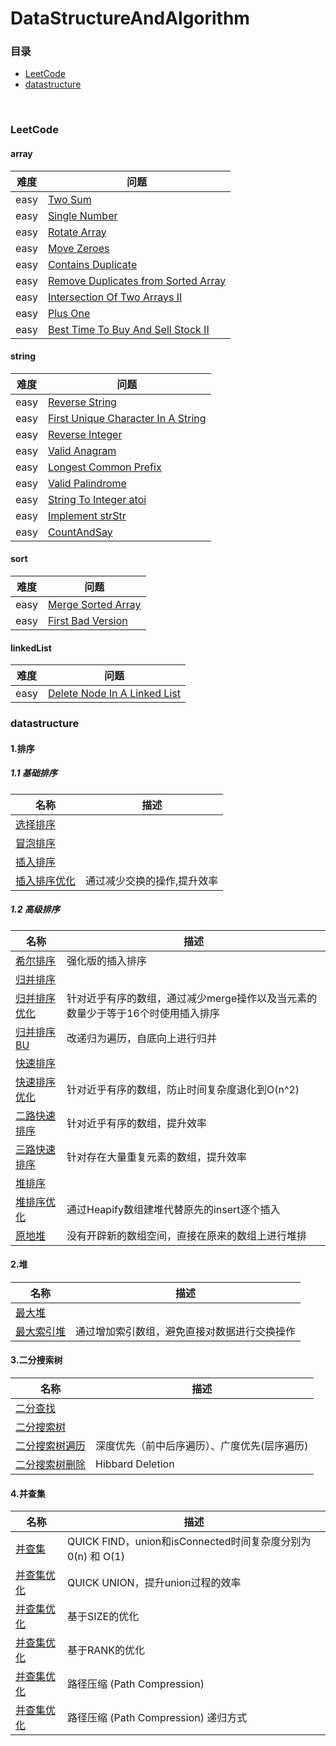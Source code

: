 # DataStructureAndAlgorithm

### 目录

 * [LeetCode](#LeetCode)
 * [datastructure](#datastructure)

<br>


### LeetCode

#### array

|  难度  | 问题 |
|---|---|
|  easy | [Two Sum](https://github.com/junyu0577/DataStructureAndAlgorithm/blob/master/solution/src/main/java/com/github/junyu/solution/easy/array/_001_TwoSum.java) |
|  easy | [Single Number](https://github.com/junyu0577/DataStructureAndAlgorithm/blob/master/solution/src/main/java/com/github/junyu/solution/easy/array/_002_SingleNumber.java) |
|  easy | [Rotate Array](https://github.com/junyu0577/DataStructureAndAlgorithm/blob/master/solution/src/main/java/com/github/junyu/solution/easy/array/_003_RotateArray.java) |
|  easy | [Move Zeroes](https://github.com/junyu0577/DataStructureAndAlgorithm/blob/master/solution/src/main/java/com/github/junyu/solution/easy/array/_004MoveZeroes.java) |
|  easy | [Contains Duplicate](https://github.com/junyu0577/DataStructureAndAlgorithm/blob/master/solution/src/main/java/com/github/junyu/solution/easy/array/_005_ContainsDuplicate.java) |
|  easy | [Remove Duplicates from Sorted Array](https://github.com/junyu0577/DataStructureAndAlgorithm/blob/master/solution/src/main/java/com/github/junyu/solution/easy/array/_006_RemoveDuplicatesfromSortedArray.java) |
|  easy | [Intersection Of Two Arrays II](https://github.com/junyu0577/DataStructureAndAlgorithm/blob/master/solution/src/main/java/com/github/junyu/solution/easy/array/_007_IntersectionOfTwoArrays_II.java) |
|  easy | [Plus One](https://github.com/junyu0577/DataStructureAndAlgorithm/blob/master/solution/src/main/java/com/github/junyu/solution/easy/array/_008_PlusOne.java) |
|  easy | [Best Time To Buy And Sell Stock II](https://github.com/junyu0577/DataStructureAndAlgorithm/blob/master/solution/src/main/java/com/github/junyu/solution/easy/array/_009_BestTimeToBuyAndSellStockII.java) |

#### string

|  难度  | 问题 |
|---|---|
|  easy | [Reverse String](https://github.com/junyu0577/DataStructureAndAlgorithm/blob/master/solution/src/main/java/com/github/junyu/solution/easy/string/_001_ReverseString.java) |
|  easy | [First Unique Character In A String](https://github.com/junyu0577/DataStructureAndAlgorithm/blob/master/solution/src/main/java/com/github/junyu/solution/easy/string/_002_FirstUniqueCharacterInAString.java) |
|  easy | [Reverse Integer](https://github.com/junyu0577/DataStructureAndAlgorithm/blob/master/solution/src/main/java/com/github/junyu/solution/easy/string/_003_ReverseInteger.java) |
|  easy | [Valid Anagram](https://github.com/junyu0577/DataStructureAndAlgorithm/blob/master/solution/src/main/java/com/github/junyu/solution/easy/string/_004_ValidAnagram.java) |
|  easy | [Longest Common Prefix](https://github.com/junyu0577/DataStructureAndAlgorithm/blob/master/solution/src/main/java/com/github/junyu/solution/easy/string/_005_LongestCommonPrefix.java) |
|  easy | [Valid Palindrome](https://github.com/junyu0577/DataStructureAndAlgorithm/blob/master/solution/src/main/java/com/github/junyu/solution/easy/string/_006_ValidPalindrome.java) |
|  easy | [String To Integer atoi](https://github.com/junyu0577/DataStructureAndAlgorithm/blob/master/solution/src/main/java/com/github/junyu/solution/easy/string/_007_StringToInteger_atoi.java) |
|  easy | [Implement strStr](https://github.com/junyu0577/DataStructureAndAlgorithm/blob/master/solution/src/main/java/com/github/junyu/solution/easy/string/_008_Implement_strStr.java) |
|  easy | [CountAndSay](https://github.com/junyu0577/DataStructureAndAlgorithm/blob/master/solution/src/main/java/com/github/junyu/solution/easy/string/_009_CountAndSay.java) |

#### sort

|  难度  | 问题 |
|---|---|
|  easy | [Merge Sorted Array](https://github.com/junyu0577/DataStructureAndAlgorithm/blob/master/solution/src/main/java/com/github/junyu/solution/easy/sort/_001_MergeSortedArray.java) |
|  easy | [First Bad Version](https://github.com/junyu0577/DataStructureAndAlgorithm/blob/master/solution/src/main/java/com/github/junyu/solution/easy/sort/_002_FirstBadVersion.java) |

#### linkedList

|  难度  | 问题 |
|---|---|
|  easy | [Delete Node In A Linked List](https://github.com/junyu0577/DataStructureAndAlgorithm/blob/master/solution/src/main/java/com/github/junyu/solution/easy/linkedList/_001_DeleteNodeInALinkedList.java) |

### datastructure

#### 1.排序
##### 1.1 基础排序
|  名称  | 描述 |
|---|---|
|  [选择排序](https://github.com/junyu0577/DataStructureAndAlgorithm/blob/master/solution/src/main/java/com/github/junyu/solution/data_structure/sort/SelectionSort.java) |  |
|  [冒泡排序](https://github.com/junyu0577/DataStructureAndAlgorithm/blob/master/solution/src/main/java/com/github/junyu/solution/data_structure/sort/BubbleSort.java) |  |
|  [插入排序](https://github.com/junyu0577/DataStructureAndAlgorithm/blob/master/solution/src/main/java/com/github/junyu/solution/data_structure/sort/InsertionSort.java) |  |
|  [插入排序优化](https://github.com/junyu0577/DataStructureAndAlgorithm/blob/master/solution/src/main/java/com/github/junyu/solution/data_structure/sort/InsertionSort2.java) | 通过减少交换的操作,提升效率 |

##### 1.2 高级排序
|  名称  | 描述 |
|---|---|
|  [希尔排序](https://github.com/junyu0577/DataStructureAndAlgorithm/blob/master/solution/src/main/java/com/github/junyu/solution/data_structure/sort/ShellSort.java) | 强化版的插入排序 |
|  [归并排序](https://github.com/junyu0577/DataStructureAndAlgorithm/blob/master/solution/src/main/java/com/github/junyu/solution/data_structure/sort/MergeSort.java) |  |
|  [归并排序优化](https://github.com/junyu0577/DataStructureAndAlgorithm/blob/master/solution/src/main/java/com/github/junyu/solution/data_structure/sort/MergeSort2.java) | 针对近乎有序的数组，通过减少merge操作以及当元素的数量少于等于16个时使用插入排序 |
|  [归并排序BU](https://github.com/junyu0577/DataStructureAndAlgorithm/blob/master/solution/src/main/java/com/github/junyu/solution/data_structure/sort/MergeSortBU.java) | 改递归为遍历，自底向上进行归并 |
|  [快速排序](https://github.com/junyu0577/DataStructureAndAlgorithm/blob/master/solution/src/main/java/com/github/junyu/solution/data_structure/sort/QuickSort.java) |  |
|  [快速排序优化](https://github.com/junyu0577/DataStructureAndAlgorithm/blob/master/solution/src/main/java/com/github/junyu/solution/data_structure/sort/QuickSort2.java) | 针对近乎有序的数组，防止时间复杂度退化到O(n^2) |
|  [二路快速排序](https://github.com/junyu0577/DataStructureAndAlgorithm/blob/master/solution/src/main/java/com/github/junyu/solution/data_structure/sort/QuickSort3.java) | 针对近乎有序的数组，提升效率 |
|  [三路快速排序](https://github.com/junyu0577/DataStructureAndAlgorithm/blob/master/solution/src/main/java/com/github/junyu/solution/data_structure/sort/QuickSort4.java) | 针对存在大量重复元素的数组，提升效率 |
|  [堆排序](https://github.com/junyu0577/DataStructureAndAlgorithm/blob/master/solution/src/main/java/com/github/junyu/solution/data_structure/sort/HeapSort.java) |  |
|  [堆排序优化](https://github.com/junyu0577/DataStructureAndAlgorithm/blob/master/solution/src/main/java/com/github/junyu/solution/data_structure/sort/HeapSort2.java) | 通过Heapify数组建堆代替原先的insert逐个插入 |
|  [原地堆](https://github.com/junyu0577/DataStructureAndAlgorithm/blob/master/solution/src/main/java/com/github/junyu/solution/data_structure/sort/HeapSort3.java) | 没有开辟新的数组空间，直接在原来的数组上进行堆排 |

#### 2.堆
|  名称  | 描述 |
|---|---|
|  [最大堆](https://github.com/junyu0577/DataStructureAndAlgorithm/blob/master/solution/src/main/java/com/github/junyu/solution/data_structure/heap/MaxHeap.java) |  |
|  [最大索引堆](https://github.com/junyu0577/DataStructureAndAlgorithm/blob/master/solution/src/main/java/com/github/junyu/solution/data_structure/heap/MaxIndexHeap.java) | 通过增加索引数组，避免直接对数据进行交换操作 |

#### 3.二分搜索树
|  名称  | 描述 |
|---|---|
|  [二分查找](https://github.com/junyu0577/DataStructureAndAlgorithm/blob/master/solution/src/main/java/com/github/junyu/solution/data_structure/binary_search_tree/Binary_Search.java) |  |
|  [二分搜索树](https://github.com/junyu0577/DataStructureAndAlgorithm/blob/master/solution/src/main/java/com/github/junyu/solution/data_structure/binary_search_tree/BST.java) |  |
|  [二分搜索树遍历](https://github.com/junyu0577/DataStructureAndAlgorithm/blob/master/solution/src/main/java/com/github/junyu/solution/data_structure/binary_search_tree/BST_Order.java) | 深度优先（前中后序遍历）、广度优先(层序遍历) |
|  [二分搜索树删除](https://github.com/junyu0577/DataStructureAndAlgorithm/blob/master/solution/src/main/java/com/github/junyu/solution/data_structure/binary_search_tree/BST_Delete.java) | Hibbard Deletion |

#### 4.并查集
|  名称  | 描述 |
|---|---|
|  [并查集](https://github.com/junyu0577/DataStructureAndAlgorithm/blob/master/solution/src/main/java/com/github/junyu/solution/data_structure/union_find/UnionFind.java) | QUICK FIND，union和isConnected时间复杂度分别为0(n) 和 O(1) |
|  [并查集优化](https://github.com/junyu0577/DataStructureAndAlgorithm/blob/master/solution/src/main/java/com/github/junyu/solution/data_structure/union_find/UnionFind2.java) | QUICK UNION，提升union过程的效率 |
|  [并查集优化](https://github.com/junyu0577/DataStructureAndAlgorithm/blob/master/solution/src/main/java/com/github/junyu/solution/data_structure/union_find/UnionFind3.java) | 基于SIZE的优化 |
|  [并查集优化](https://github.com/junyu0577/DataStructureAndAlgorithm/blob/master/solution/src/main/java/com/github/junyu/solution/data_structure/union_find/UnionFind4.java) | 基于RANK的优化 |
|  [并查集优化](https://github.com/junyu0577/DataStructureAndAlgorithm/blob/master/solution/src/main/java/com/github/junyu/solution/data_structure/union_find/UnionFind5.java) | 路径压缩 (Path Compression) |
|  [并查集优化](https://github.com/junyu0577/DataStructureAndAlgorithm/blob/master/solution/src/main/java/com/github/junyu/solution/data_structure/union_find/UnionFind6.java) | 路径压缩 (Path Compression) 递归方式|
